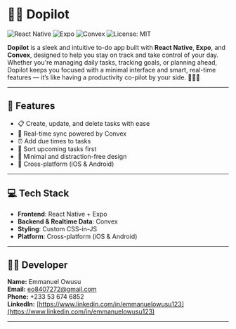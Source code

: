 # 🧑‍✈️ Dopilot

![React Native](https://img.shields.io/badge/React_Native-20232A?style=for-the-badge&logo=react&logoColor=61DAFB)
![Expo](https://img.shields.io/badge/Expo-000020?style=for-the-badge&logo=expo&logoColor=white)
![Convex](https://img.shields.io/badge/Convex-5D2E8C?style=for-the-badge&logo=data:image/png;base64,iVBORw0KGgoAAAANSUhEUgAAABAAAAAQCAMAAAAoLQ9TAAAAQlBMVEVHcEwAAAAAAAAAAAAAAAAAAAAAAAAAAAAAAAAAAAAAAAAAAAAAAAAAAAAAAAAAAAAAAAAAAAAAAAAAAAAAAAAAAAAAAAB2O4ojAAAAFXRSTlMA5gAF/nN8YloZAvnqXHyo/jM2k7CrX6UAAABRSURBVBgZBcGJEoAgDADQnYjM4L3/fy8YBCRp2yDskf6HgX+Byeky4gYYghYdVzIM8lQj4hXoYyAdyCFa2MS1RQFx5USr5ZtA4jkJk9lIEbnMcc7AAAAAElFTkSuQmCC)
![License: MIT](https://img.shields.io/badge/License-MIT-green.svg)

**Dopilot** is a sleek and intuitive to-do app built with **React Native**, **Expo**, and **Convex**, designed to help you stay on track and take control of your day. Whether you're managing daily tasks, tracking goals, or planning ahead, Dopilot keeps you focused with a minimal interface and smart, real-time features — it’s like having a productivity co-pilot by your side. 🧑‍✈️✅

---

## 🚀 Features

- 📋 Create, update, and delete tasks with ease
- 🔄 Real-time sync powered by Convex
- ⏰ Add due times to tasks
- 📅 Sort upcoming tasks first
- 🎯 Minimal and distraction-free design
- 📱 Cross-platform (iOS & Android)

---

## 💻 Tech Stack

- **Frontend**: React Native + Expo
- **Backend & Realtime Data**: Convex
- **Styling**: Custom CSS-in-JS
- **Platform**: Cross-platform (iOS & Android)

---

## 👨‍💻 Developer

**Name:** Emmanuel Owusu  
**Email:** [eo8407272@gmail.com](mailto:eo8407272@gmail.com)  
**Phone:** +233 53 674 6852  
**LinkedIn:** [https://www.linkedin.com/in/emmanuelowusu123](https://www.linkedin.com/in/emmanuelowusu123)

---
